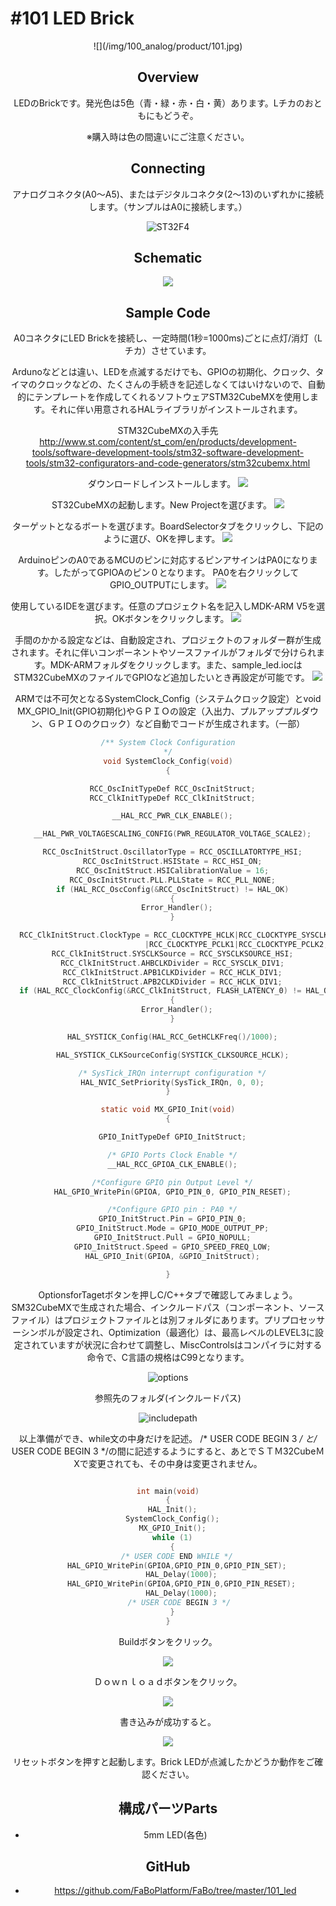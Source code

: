 # #101 LED Brick

<center>![](/img/100_analog/product/101.jpg)
<!--COLORME-->

## Overview
LEDのBrickです。発光色は5色（青・緑・赤・白・黄）あります。Lチカのおともにもどうぞ。

※購入時は色の間違いにご注意ください。

## Connecting
アナログコネクタ(A0〜A5)、またはデジタルコネクタ(2〜13)のいずれかに接続します。（サンプルはA0に接続します。）

![ST32F4](../img/ST32F4_s001.jpg)

## Schematic
![](/img/led101_schmatic.png)

## Sample Code
A0コネクタにLED Brickを接続し、一定時間(1秒=1000ms)ごとに点灯/消灯（Lチカ）させています。

Ardunoなどとは違い、LEDを点滅するだけでも、GPIOの初期化、クロック、タイマのクロックなどの、たくさんの手続きを記述しなくてはいけないので、自動的にテンプレートを作成してくれるソフトウェアSTM32CubeMXを使用します。それに伴い用意されるHALライブラリがインストールされます。

STM32CubeMXの入手先
http://www.st.com/content/st_com/en/products/development-tools/software-development-tools/stm32-software-development-tools/stm32-configurators-and-code-generators/stm32cubemx.html

ダウンロードしインストールします。
![](../img/getSTM32Cube.png)


ST32CubeMXの起動します。New Projectを選びます。
![](/img/ST32CubeTitle.png)

ターゲットとなるボートを選びます。BoardSelectorタブをクリックし、下記のように選び、OKを押します。
![](/img/BoardSelector.png)

ArduinoピンのA0であるMCUのピンに対応するピンアサインはPA0になります。したがってGPIOAのピン０となります。
PA0を右クリックしてGPIO_OUTPUTにします。
![](/img/ST32CubeMX.png)


使用しているIDEを選びます。任意のプロジェクト名を記入しMDK-ARM V5を選択。OKボタンをクリックします。
![](/img/ST32CubePJSet.png)


手間のかかる設定などは、自動設定され、プロジェクトのフォルダー群が生成されます。それに伴いコンポーネントやソースファイルがフォルダで分けられます。MDK-ARMフォルダをクリックします。また、sample_led.iocはSTM32CubeMXのファイルでGPIOなど追加したいとき再設定が可能です。
![](/img/foldergen.png)

ARMでは不可欠となるSystemClock_Config（システムクロック設定）とvoid MX_GPIO_Init(GPIO初期化)やＧＰＩＯの設定（入出力、プルアッププルダウン、ＧＰＩＯのクロック）など自動でコードが生成されます。（一部）

```c
/** System Clock Configuration
*/
void SystemClock_Config(void)
{

  RCC_OscInitTypeDef RCC_OscInitStruct;
  RCC_ClkInitTypeDef RCC_ClkInitStruct;

  __HAL_RCC_PWR_CLK_ENABLE();

  __HAL_PWR_VOLTAGESCALING_CONFIG(PWR_REGULATOR_VOLTAGE_SCALE2);

  RCC_OscInitStruct.OscillatorType = RCC_OSCILLATORTYPE_HSI;
  RCC_OscInitStruct.HSIState = RCC_HSI_ON;
  RCC_OscInitStruct.HSICalibrationValue = 16;
  RCC_OscInitStruct.PLL.PLLState = RCC_PLL_NONE;
  if (HAL_RCC_OscConfig(&RCC_OscInitStruct) != HAL_OK)
  {
    Error_Handler();
  }

  RCC_ClkInitStruct.ClockType = RCC_CLOCKTYPE_HCLK|RCC_CLOCKTYPE_SYSCLK
                              |RCC_CLOCKTYPE_PCLK1|RCC_CLOCKTYPE_PCLK2;
  RCC_ClkInitStruct.SYSCLKSource = RCC_SYSCLKSOURCE_HSI;
  RCC_ClkInitStruct.AHBCLKDivider = RCC_SYSCLK_DIV1;
  RCC_ClkInitStruct.APB1CLKDivider = RCC_HCLK_DIV1;
  RCC_ClkInitStruct.APB2CLKDivider = RCC_HCLK_DIV1;
  if (HAL_RCC_ClockConfig(&RCC_ClkInitStruct, FLASH_LATENCY_0) != HAL_OK)
  {
    Error_Handler();
  }

  HAL_SYSTICK_Config(HAL_RCC_GetHCLKFreq()/1000);

  HAL_SYSTICK_CLKSourceConfig(SYSTICK_CLKSOURCE_HCLK);

  /* SysTick_IRQn interrupt configuration */
  HAL_NVIC_SetPriority(SysTick_IRQn, 0, 0);
}

static void MX_GPIO_Init(void)
{

  GPIO_InitTypeDef GPIO_InitStruct;

  /* GPIO Ports Clock Enable */
  __HAL_RCC_GPIOA_CLK_ENABLE();

  /*Configure GPIO pin Output Level */
  HAL_GPIO_WritePin(GPIOA, GPIO_PIN_0, GPIO_PIN_RESET);

  /*Configure GPIO pin : PA0 */
  GPIO_InitStruct.Pin = GPIO_PIN_0;
  GPIO_InitStruct.Mode = GPIO_MODE_OUTPUT_PP;
  GPIO_InitStruct.Pull = GPIO_NOPULL;
  GPIO_InitStruct.Speed = GPIO_SPEED_FREQ_LOW;
  HAL_GPIO_Init(GPIOA, &GPIO_InitStruct);

}


```

OptionsforTagetボタンを押しC/C++タブで確認してみましょう。SM32CubeMXで生成された場合、インクルードパス（コンポーネント、ソースファイル）はプロジェクトファイルとは別フォルダにあります。プリプロセッサーシンボルが設定され、Optimization（最適化）は、最高レベルのLEVEL3に設定されていますが状況に合わせて調整し、MiscControlsはコンパイラに対する命令で、C言語の規格はC99となります。

![options](../img/OptionsforTagetC++.png)


参照先のフォルダ(インクルードパス)


![includepath](../img/includepath.png)




以上準備ができ、while文の中身だけを記述。 /* USER CODE BEGIN 3 */ と/* USER CODE BEGIN 3 */の間に記述するようにすると、あとでＳＴＭ32CubeＭXで変更されても、その中身は変更されません。

```c

int main(void)
{
  HAL_Init();
  SystemClock_Config();
  MX_GPIO_Init();
  while (1)
  {
    /* USER CODE END WHILE */
    HAL_GPIO_WritePin(GPIOA,GPIO_PIN_0,GPIO_PIN_SET);
	  HAL_Delay(1000);
	  HAL_GPIO_WritePin(GPIOA,GPIO_PIN_0,GPIO_PIN_RESET);
	  HAL_Delay(1000);
     /* USER CODE BEGIN 3 */
  }
}

```

Buildボタンをクリック。

<Build>![](../img/loadbuild0.png)

Ｄｏｗｎｌｏａｄボタンをクリック。

<download>![](../img/loadbuild1.png)

書き込みが成功すると。

<sccess>![](../img/finish.png)

リセットボタンを押すと起動します。Brick LEDが点滅したかどうか動作をご確認ください。

## 構成パーツParts
- 5mm LED(各色)

## GitHub
- https://github.com/FaBoPlatform/FaBo/tree/master/101_led

